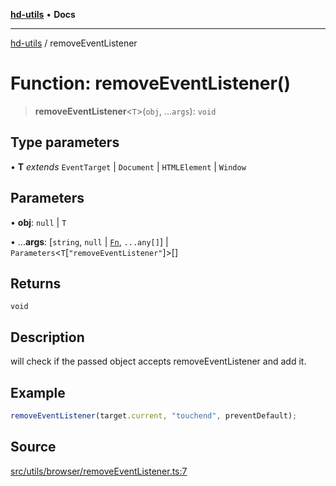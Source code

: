 [**hd-utils**](../README.md) • **Docs**

***

[hd-utils](../globals.md) / removeEventListener

# Function: removeEventListener()

> **removeEventListener**\<`T`\>(`obj`, ...`args`): `void`

## Type parameters

• **T** *extends* `EventTarget` \| `Document` \| `HTMLElement` \| `Window`

## Parameters

• **obj**: `null` \| `T`

• ...**args**: [`string`, `null` \| [`Fn`](../type-aliases/Fn.md), `...any[]`] \| `Parameters`\<`T`\[`"removeEventListener"`\]\>[]

## Returns

`void`

## Description

will check if the passed object accepts removeEventListener and add it.

## Example

```ts
removeEventListener(target.current, "touchend", preventDefault);
```

## Source

[src/utils/browser/removeEventListener.ts:7](https://github.com/AhmadHddad/h-utils/blob/5c76ff5de068cee019fc632d9da2e395721bb48f/src/utils/browser/removeEventListener.ts#L7)

